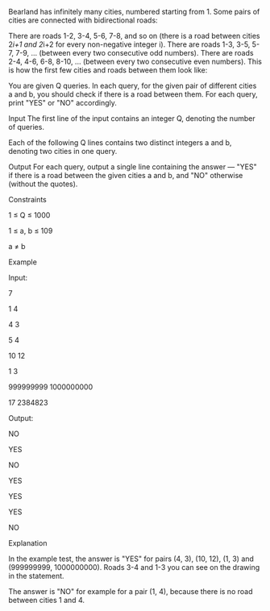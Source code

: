 Bearland has infinitely many cities, numbered starting from 1. Some pairs of cities are connected with bidirectional roads:

There are roads 1-2, 3-4, 5-6, 7-8, and so on (there is a road between cities 2*i+1 and 2*i+2 for every non-negative integer i).
There are roads 1-3, 3-5, 5-7, 7-9, ... (between every two consecutive odd numbers).
There are roads 2-4, 4-6, 6-8, 8-10, ... (between every two consecutive even numbers).
This is how the first few cities and roads between them look like:



You are given Q queries. In each query, for the given pair of different cities a and b, you should check if there is a road between them. For each query, print "YES" or "NO" accordingly.

Input
The first line of the input contains an integer Q, denoting the number of queries.

Each of the following Q lines contains two distinct integers a and b, denoting two cities in one query.

Output
For each query, output a single line containing the answer — "YES" if there is a road between the given cities a and b, and "NO" otherwise (without the quotes).

Constraints

1 ≤ Q ≤ 1000

1 ≤ a, b ≤ 109

a ≠ b

Example

Input:

7

1 4

4 3

5 4

10 12

1 3

999999999 1000000000

17 2384823

Output:

NO

YES

NO

YES

YES

YES

NO

Explanation

In the example test, the answer is "YES" for pairs (4, 3), (10, 12), (1, 3) and (999999999, 1000000000). Roads 3-4 and 1-3 you can see on the drawing in the statement.

The answer is "NO" for example for a pair (1, 4), because there is no road between cities 1 and 4.
